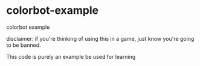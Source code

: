 # colorbot-example
colorbot example

disclaimer: if you're thinking of using this in a game, just know you're going to be banned.

This code is purely an example be used for learning
